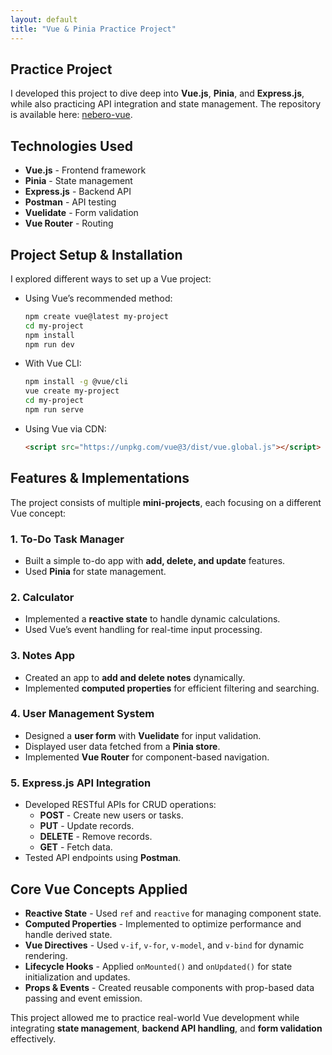 ```yaml
---
layout: default
title: "Vue & Pinia Practice Project"
---
```


## Practice Project

I developed this project to dive deep into **Vue.js**, **Pinia**, and **Express.js**, while also practicing API integration and state management. The repository is available here: [nebero-vue](https://github.com/Inder-singh001/nebero-vue).

## Technologies Used

- **Vue.js** - Frontend framework
- **Pinia** - State management
- **Express.js** - Backend API
- **Postman** - API testing
- **Vuelidate** - Form validation
- **Vue Router** - Routing

## Project Setup & Installation

I explored different ways to set up a Vue project:

- Using Vue’s recommended method:

  ```sh
  npm create vue@latest my-project
  cd my-project
  npm install
  npm run dev
  ```

- With Vue CLI:

  ```sh
  npm install -g @vue/cli
  vue create my-project
  cd my-project
  npm run serve
  ```

- Using Vue via CDN:

  ```html
  <script src="https://unpkg.com/vue@3/dist/vue.global.js"></script>
  ```

## Features & Implementations

The project consists of multiple **mini-projects**, each focusing on a different Vue concept:

### 1. To-Do Task Manager

- Built a simple to-do app with **add, delete, and update** features.
- Used **Pinia** for state management.

### 2. Calculator

- Implemented a **reactive state** to handle dynamic calculations.
- Used Vue’s event handling for real-time input processing.

### 3. Notes App

- Created an app to **add and delete notes** dynamically.
- Implemented **computed properties** for efficient filtering and searching.

### 4. User Management System

- Designed a **user form** with **Vuelidate** for input validation.
- Displayed user data fetched from a **Pinia store**.
- Implemented **Vue Router** for component-based navigation.

### 5. Express.js API Integration

- Developed RESTful APIs for CRUD operations:
  - **POST** - Create new users or tasks.
  - **PUT** - Update records.
  - **DELETE** - Remove records.
  - **GET** - Fetch data.
- Tested API endpoints using **Postman**.

## Core Vue Concepts Applied

- **Reactive State** - Used `ref` and `reactive` for managing component state.
- **Computed Properties** - Implemented to optimize performance and handle derived state.
- **Vue Directives** - Used `v-if`, `v-for`, `v-model`, and `v-bind` for dynamic rendering.
- **Lifecycle Hooks** - Applied `onMounted()` and `onUpdated()` for state initialization and updates.
- **Props & Events** - Created reusable components with prop-based data passing and event emission.

This project allowed me to practice real-world Vue development while integrating **state management**, **backend API handling**, and **form validation** effectively.
